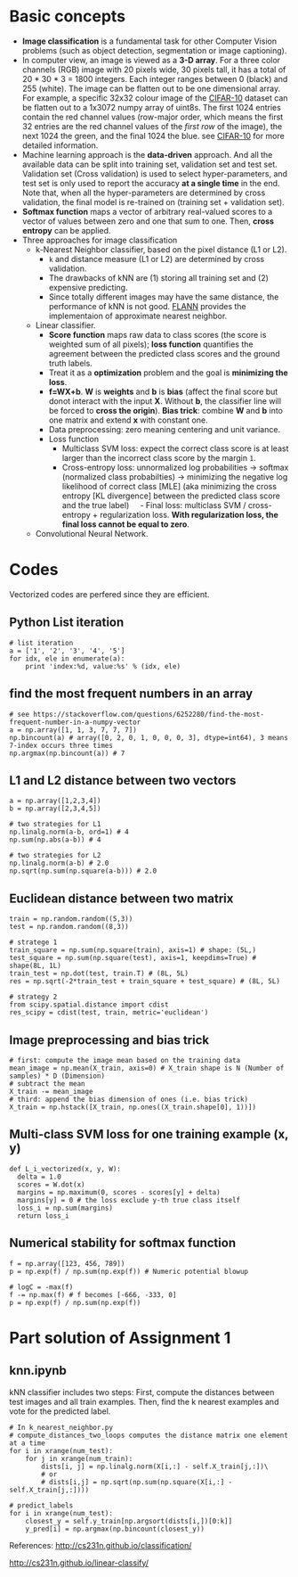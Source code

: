 # Basic concepts
- **Image classification** is a fundamental task for other Computer Vision problems (such as object detection, segmentation or image captioning).
- In computer view, an image is viewed as a **3-D array**. For a three color channels (RGB) image with 20 pixels wide, 30 pixels tall, it has a total of 20 * 30 * 3 = 1800 integers. Each integer ranges between 0 (black) and 255 (white). The image can be flatten out to be one dimensional array. For example, a specific 32x32 colour image of the [CIFAR-10](https://www.cs.toronto.edu/~kriz/cifar.html) dataset can be flatten out to a 1x3072 numpy array of uint8s. The first 1024 entries contain the red channel values (row-major order, which means the first 32 entries are the red channel values of the *first row* of the image), the next 1024 the green, and the final 1024 the blue. see [CIFAR-10](https://www.cs.toronto.edu/~kriz/cifar.html) for more detailed information.
- Machine learning approach is the **data-driven** approach. And all the available data can be split into training set, validation set and test set. Validation set (Cross validation) is used to select hyper-parameters, and test set is only used to report the accuracy **at a single time** in the end. Note that, when all the hyper-parameters are determined by cross validation, the final model is re-trained on (training set + validation set).
- **Softmax function** maps a vector of arbitrary real-valued scores to a vector of values between zero and one that sum to one. Then, **cross entropy** can be applied. 
- Three approaches for image classification
  - k-Nearest Neighbor classifier, based on the pixel distance (L1 or L2). 
    - `k` and distance measure (L1 or L2) are determined by cross validation. 
    - The drawbacks of kNN are (1) storing all training set and (2) expensive predicting. 
    - Since totally different images may have the same distance, the performance of kNN is not good. [FLANN](http://www.cs.ubc.ca/research/flann/) provides the implementaion of approximate nearest neighbor. 
  - Linear classifier.
    - **Score function** maps raw data to class scores (the score is weighted sum of all pixels); **loss function** quantifies the agreement between the predicted class scores and the ground truth labels.
    - Treat it as a **optimization** problem and the goal is **minimizing the loss**.
    - **f=WX+b**. **W** is **weights** and **b** is **bias** (affect the final score but donot interact with the input **X**. Without **b**, the classifier line will be forced to **cross the origin**). **Bias trick**: combine **W** and **b** into one matrix and extend **x** with constant one.
    - Data preprocessing: zero meaning centering and unit variance.
    - Loss function
      - Multiclass SVM loss: expect the correct class score is at least larger than the incorrect class score by the margin `1`.
      - Cross-entropy loss: unnormalized log probabilities -> softmax (normalized class probabilties) -> minimizing the negative log likelihood of correct class [MLE] (aka minimizing the cross entropy [KL divergence] between the predicted class score and the true label)
      - Final loss: multiclass SVM / cross-entropy + regularization loss. **With regularization loss, the final loss cannot be equal to zero**.
  - Convolutional Neural Network.

# Codes
Vectorized codes are perfered since they are efficient.

## Python List iteration
```
# list iteration
a = ['1', '2', '3', '4', '5']
for idx, ele in enumerate(a):
    print 'index:%d, value:%s' % (idx, ele)
```
## find the most frequent numbers in an array
```
# see https://stackoverflow.com/questions/6252280/find-the-most-frequent-number-in-a-numpy-vector
a = np.array([1, 1, 3, 7, 7, 7])
np.bincount(a) # array([0, 2, 0, 1, 0, 0, 0, 3], dtype=int64), 3 means 7-index occurs three times 
np.argmax(np.bincount(a)) # 7
```

## L1 and L2 distance between two vectors
```
a = np.array([1,2,3,4])
b = np.array([2,3,4,5])

# two strategies for L1
np.linalg.norm(a-b, ord=1) # 4
np.sum(np.abs(a-b)) # 4

# two strategies for L2
np.linalg.norm(a-b) # 2.0
np.sqrt(np.sum(np.square(a-b))) # 2.0
```
## Euclidean distance between two matrix
```
train = np.random.random((5,3))
test = np.random.random((8,3))

# stratege 1
train_square = np.sum(np.square(train), axis=1) # shape: (5L,)
test_square = np.sum(np.square(test), axis=1, keepdims=True) # shape(8L, 1L)
train_test = np.dot(test, train.T) # (8L, 5L)
res = np.sqrt(-2*train_test + train_square + test_square) # (8L, 5L)

# strategy 2
from scipy.spatial.distance import cdist
res_scipy = cdist(test, train, metric='euclidean')
```

## Image preprocessing and bias trick
```
# first: compute the image mean based on the training data
mean_image = np.mean(X_train, axis=0) # X_train shape is N (Number of samples) * D (Dimension)
# subtract the mean
X_train -= mean_image
# third: append the bias dimension of ones (i.e. bias trick)
X_train = np.hstack([X_train, np.ones((X_train.shape[0], 1))])
```

## Multi-class SVM loss for one training example (x, y)
```
def L_i_vectorized(x, y, W):
  delta = 1.0
  scores = W.dot(x)
  margins = np.maximum(0, scores - scores[y] + delta)
  margins[y] = 0 # the loss exclude y-th true class itself
  loss_i = np.sum(margins)
  return loss_i
```

## Numerical stability for softmax function
```
f = np.array([123, 456, 789])
p = np.exp(f) / np.sum(np.exp(f)) # Numeric potential blowup

# logC = -max(f)
f -= np.max(f) # f becomes [-666, -333, 0]
p = np.exp(f) / np.sum(np.exp(f))
```

# Part solution of Assignment 1 

## knn.ipynb

kNN classifier includes two steps: 
First, compute the distances between test images and all train examples. Then, find the k nearest examples and vote for the predicted label.
```
# In k_nearest_neighbor.py
# compute_distances_two_loops computes the distance matrix one element at a time
for i in xrange(num_test):
    for j in xrange(num_train):        
        dists[i, j] = np.linalg.norm(X[i,:] - self.X_train[j,:])\
        # or
        # dists[i,j] = np.sqrt(np.sum(np.square(X[i,:] - self.X_train[j,:])))

# predict_labels
for i in xrange(num_test):
    closest_y = self.y_train[np.argsort(dists[i,])[0:k]]
    y_pred[i] = np.argmax(np.bincount(closest_y))
```

References: 
http://cs231n.github.io/classification/  

http://cs231n.github.io/linear-classify/
